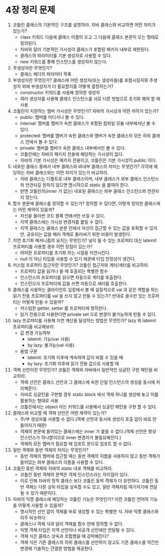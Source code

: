 # 4장 정리 문제

1. 코틀린 클래스의 기본적인 구조를 설명하라. 자바 클래스와 비교하면 어떤 차이가 있는가?
    - class 키워드 다음에 클래스 이름이 오고 그 다음에 클래스 본문이 오는 형태로 정의된다.
    - 자바와 달리 기본적인 가시성이 클래스가 포함된 패키지 내부로 제한된다.
    - 클래스의 파라미터를 기본 생성자로 사용할 수 있다. 
    - new 키워드를 통해 인스턴스를 생성하지 않는다.
2. 주생성자란 무엇인가?
    - 클래스 헤더의 파라미터 목록 
3. 부생성자란 무엇인가? 클래스에 어떤 생성자(또는 생성자들)를 포함시킬지와 주생성자 외에 부생성자가 더 필요할지를 어떻게 결정하는가?
    - constructor 키워드를 사용해 정의한 생성자
    - 여러 생성자를 사용해 클래스 인스턴스를 서로 다른 방법으로 초기화 해야 할 때 사용
4. 코틀린이 지원하는 멤버 가시성은 무엇인가? 자바의 가시성과 어떤 차이가 있는가?
    - public: 멤버를 어디서나 볼 수 있다. 
    - internal: 멤버를 멤버가 속한 클래스가 포함된 컴파일 모듈 내부에서난 볼 수 있다.
    - protected: 멤버를 멤버가 속한 클래스와 멤버가 속한 클래스의 모든 하위 클래스 안에서 볼 수 있다.
    - private: 멤버를 멤버가 속한 클래스 내부에서만 볼 수 있다.
    - 코틀린에는 자바의 패키지 전용에 해당하는 가시성이 없다.
    - 자바의 기본 가시성은 패키지 전용이고, 코틀린은 기본 가시성이 public 이다.
5. 내포된 클래스 중에서 내부 클래스와 비내부 클래스의 차이는 무엇인가? 각각에 해당하는 자바 클래스와는 어떤 차이가 있는가 비교하라.
    - 자바 클래스는 디폴트로 내부 클래스이며, 내부 클래스가 외부 클래스 인스턴스와 연관되길 원하지 않으면 명시적으로 static 을 붙여야 한다.
    - 반면 코틀린의(inner 가 없는) 내포된 클래스는 외부 클래스 인스턴스와 연관되지 않는다.
6. 함수 본문에 클래스를 정의할 수 있는가? 정의할 수 있다면, 이렇게 정의한 클래스에는 어떤 제약이 있을까?
    - 자신을 둘러싼 코드 블록 안에서만 쓰일 수 있다.
    - 지역 클래스에는 가시성 변경자를 붙일 수 없다.
    - 지역 클래스는 클래스 본문 안에서 자신이 접근할 수 있는 값을 포획할 수 있지만, 공유되는 값을 패러 객체로 둘러싸기 위한 비용이 발생한다.
7. 지연 초기화 메커니즘의 요지는 무엇인가? 널이 될 수 있는 프로퍼티 대신 lateinit 프로퍼티를 사용할 경우 어떤 장점이 있는가?
    - 어떠한 프로퍼티를 초기화 하는 시점을 지연시킨다. 
    - null 이 아닌 타입을 사용할 수 있기 때문에 타입 안정성이 생긴다.
8. 커스텀 프로퍼티 접근자란 무엇인가? 코틀린 접근자와 게터/세터를 비교하라.
    - 프로퍼티 값을 읽거나 쓸 때 호출되는 특별한 함수 
    - 인스턴스의 프로퍼티를 읽으면 자동으로 게터를 호출한다. 
    - 인스턴으싀 프로퍼티에 값을 쓰면 자동으로 세터를 호출한다.
9. 클래스를 사용하는 클라이언트 입장에서 볼 때 실질적으로 val 과 같은 역할을 하는 읽기 전용 프로퍼티를 val 을 쓰지 않고 만들 수 있는가?
반대로 쓸수만 있는 프로퍼티는 어떻게 만들 수 있을까?
    - 커스텀한 getter, setter 를 프로퍼티에 정의한다. 
    - 읽기 전용으로 사용한다면 private set 으로 변경이 불가능하게 만들 수 있다.
10. lazy 프로퍼티를 사용해 지연 계산을 달성하는 방법은 무엇인가? lazy 와 lateinit 프로퍼티를 비교해보라.
    - 값 변경 가능여부 
      - lateinit: 가능(var 사용)
      - by lazy: 불가능(val 사용)
    - 용법 구분
      - lateinit: 초기화 이후에 계속하여 값이 바뀔 수 있을 때
      - by lazy: 초기화 이후에 읽기 전용 값으로 사용할 때
11. 객체 선언이란 무엇인가? 코틀린 객체와 자바에서 일반적인 싱글턴 구현 패턴을 비교하라.
    - 객체 선언은 클래스 선언과 그 클래스에 속한 단일 인스턴스의 생성을 동시에 처리해준다.
    - 자바로 싱글턴을 구현할 경우 static block 에서 객체 하나를 생성해 놓고 이를 활용하는 형태로 사용
    - 코틀린에서는 object 라는 키워드를 사용해서 싱글턴 패턴을 구현 할 수 있다.
12. 클래스와 비교할 때 객체 선언은 어떤 제약이 있는가?
    - 주/부 생성자를 사용할 수 없다.(객체 선언과 동시에 생성자 호출 없이 바로 만들어지기 때문)
    - 객체의 본문에 들어있는 클래스에는 inner 가 붙을 수 없다.(객체 선언은 항상 인스턴스가 하나뿐이므로 inner 변경자가 불필요해진다.)
    - 객체의 모든 멤버가 필요할 때 임포트 문으로 임포트 할 수 없다.
13. 일반 객체와 동반 객체의 차이는 무엇인가?
    - 동반 객체의 멤버에 접근할 때는 동반 객체의 이름을 사용하지 않고 동반 객체가 들어있는 외부 클래스의 이름을 사용할 수 있다.
14. 코틀린 동반 객체와 자바의 static 내포 객체를 비교하라.
    - 코틀린 동반 객체의 문맥은 객체 인스턴스라는 차이점이 있다.
    - 이로 인해 자바의 정적 클래스 보다 코틀린 동박 객체가 더 유연하다. 코틀린 동반 객체는 다른 상위 타입을 상속할 수도 있고, 일반 객체처럼 여기저기에 전달될 수 있기 때문이다.
15. 자바의 익명 클래스에 해당하는 코틀린 기능은 무엇인가? 이런 코틀린 언어의 기능을 어떻게 사용할 수 있을까?
    - 명시적인 선언 없이 객체를 바로 생성할 수 있는 특별한 식. 자바 익명 클래스와 아주 비슷하다.
    - 클래스나 객체 식과 달리 객체를 함수 안에 정의할 수 없다.
    - 익명 객체 타입은 지역 선언이나 비공개 선언에만 전달될 수 있다.
    - 객체 식은 클래스 상속과 조합했을 때 강력해진다?
    - 객체 식은 기존 클래스의 하위 클래스를 선언하지 않고도 기존 클래스를 약간만 변경해 기술하는 간결한 방법을 제공한다.